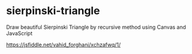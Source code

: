 # sierpinski-triangle
Draw beautiful Sierpinski Triangle by recursive method using Canvas and JavaScript

https://jsfiddle.net/vahid_forghani/xchzafwq/1/

